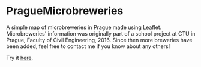 # PragueMicrobreweries
A simple map of microbreweries in Prague made using Leaflet. 
Microbreweries' information was originally part of a school project at CTU in Prague, Faculty of Civil Engineering, 2016. Since then more breweries have been added, feel free to contact me if you know about any others!

Try it [here](https://millapet.github.io/PragueMicrobreweries/).
